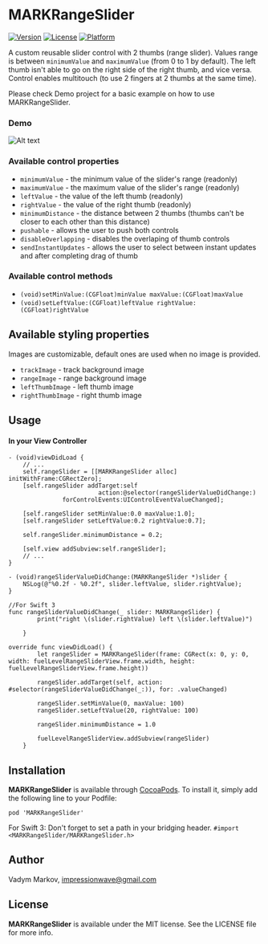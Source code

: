 # MARKRangeSlider

[![Version](https://img.shields.io/cocoapods/v/MARKRangeSlider.svg?style=flat)](http://cocoadocs.org/docsets/MARKRangeSlider)
[![License](https://img.shields.io/cocoapods/l/MARKRangeSlider.svg?style=flat)](http://cocoadocs.org/docsets/MARKRangeSlider)
[![Platform](https://img.shields.io/cocoapods/p/MARKRangeSlider.svg?style=flat)](http://cocoadocs.org/docsets/MARKRangeSlider)

A custom reusable slider control with 2 thumbs (range slider). Values range is between `minimumValue` and `maximumValue` (from 0 to 1 by default). The left thumb isn't able to go on the right side of the right thumb, and vice versa. Control enables multitouch (to use 2 fingers at 2 thumbs at the same time).

Please check Demo project for a basic example on how to use MARKRangeSlider.

### Demo
![Alt text](https://cloud.githubusercontent.com/assets/10529867/6666031/88515f20-cbe0-11e4-83d7-a8bca824ab67.gif "Demo")

### Available control properties
- `minimumValue` - the minimum value of the slider's range (readonly)
- `maximumValue` - the maximum value of the slider's range (readonly)
- `leftValue` - the value of the left thumb (readonly)
- `rightValue` - the value of the right thumb (readonly)
- `minimumDistance` - the distance between 2 thumbs (thumbs can't be closer to each other than this distance)
- `pushable` - allows the user to push both controls
- `disableOverlapping` - disables the overlaping of thumb controls
- `sendInstantUpdates` - allows the user to select between instant updates and after completing drag of thumb 

### Available control methods
- `(void)setMinValue:(CGFloat)minValue maxValue:(CGFloat)maxValue`
- `(void)setLeftValue:(CGFloat)leftValue rightValue:(CGFloat)rightValue`

## Available styling properties
Images are customizable, default ones are used when no image is provided.
- `trackImage` - track background image
- `rangeImage` - range background image
- `leftThumbImage` - left thumb image
- `rightThumbImage` - right thumb image

## Usage

#### In your View Controller
```objc
- (void)viewDidLoad {
    // ...
    self.rangeSlider = [[MARKRangeSlider alloc] initWithFrame:CGRectZero];
    [self.rangeSlider addTarget:self
                         action:@selector(rangeSliderValueDidChange:)
               forControlEvents:UIControlEventValueChanged];

    [self.rangeSlider setMinValue:0.0 maxValue:1.0];
    [self.rangeSlider setLeftValue:0.2 rightValue:0.7];

    self.rangeSlider.minimumDistance = 0.2;

    [self.view addSubview:self.rangeSlider];
    // ...
}

- (void)rangeSliderValueDidChange:(MARKRangeSlider *)slider {
    NSLog(@"%0.2f - %0.2f", slider.leftValue, slider.rightValue);
}

//For Swift 3
func rangeSliderValueDidChange(_ slider: MARKRangeSlider) {
        print("right \(slider.rightValue) left \(slider.leftValue)")
        
    }
    
override func viewDidLoad() {
        let rangeSlider = MARKRangeSlider(frame: CGRect(x: 0, y: 0, width: fuelLevelRangeSliderView.frame.width, height: fuelLevelRangeSliderView.frame.height))
       
        rangeSlider.addTarget(self, action: #selector(rangeSliderValueDidChange(_:)), for: .valueChanged)
        
        rangeSlider.setMinValue(0, maxValue: 100)
        rangeSlider.setLeftValue(20, rightValue: 100)
        
        rangeSlider.minimumDistance = 1.0
        
        fuelLevelRangeSliderView.addSubview(rangeSlider)
    }

```

## Installation

**MARKRangeSlider** is available through [CocoaPods](http://cocoapods.org). To install
it, simply add the following line to your Podfile:

`pod 'MARKRangeSlider'`

For Swift 3: Don't forget to set a path in your bridging header.
`#import <MARKRangeSlider/MARKRangeSlider.h>`

## Author

Vadym Markov, impressionwave@gmail.com

## License

**MARKRangeSlider** is available under the MIT license. See the LICENSE file for more info.
